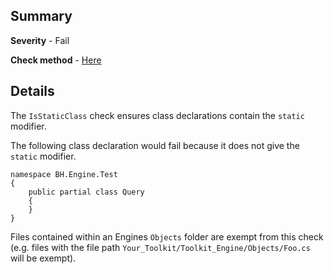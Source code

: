 ## Summary

**Severity** - Fail

**Check method** - [Here](https://github.com/BHoM/Test_Toolkit/blob/master/CodeComplianceTest_Engine/Query/Checks/IsStaticClass.cs)

## Details

The `IsStaticClass` check ensures class declarations contain the `static` modifier.

The following class declaration would fail because it does not give the `static` modifier.

```
namespace BH.Engine.Test
{
    public partial class Query
    {
    }
}
```

Files contained within an Engines `Objects` folder are exempt from this check (e.g. files with the file path `Your_Toolkit/Toolkit_Engine/Objects/Foo.cs` will be exempt).